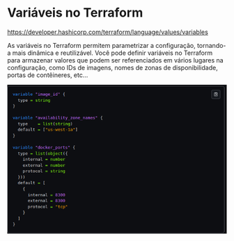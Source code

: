 # Variáveis no Terraform

https://developer.hashicorp.com/terraform/language/values/variables


As variáveis no Terraform permitem parametrizar a configuração, tornando-a mais dinâmica e reutilizável. Você pode definir variáveis no Terraform para armazenar valores que podem ser referenciados em vários lugares na configuração, como IDs de imagens, nomes de zonas de disponibilidade, portas de contêineres, etc...

![alt text](../../images/variables.png)